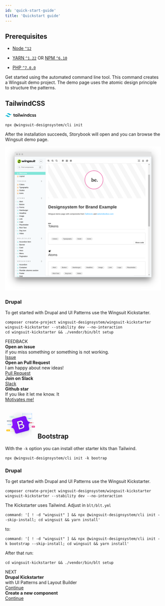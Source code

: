 ```yaml
---
id: 'quick-start-guide'
title: 'Quickstart guide'
---
```


## Prerequisites

- [Node `^12`](https://nodejs.org)
- [YARN `^1.22`](https://classic.yarnpkg.com/) OR [NPM `^6.10`](https://docs.npmjs.com/)

- [PHP `^7.0.0`](https://php.net)

Get started using the automated command line tool. This command creates a Wingsuit demo project. 
The demo page uses the atomic design principle to structure the patterns.

## TailwindCSS
<svg viewBox="0 0 247 31" width="100"><path fill-rule="evenodd" clip-rule="evenodd" d="M25.517 0C18.712 0 14.46 3.382 12.758 10.146c2.552-3.382 5.529-4.65 8.931-3.805 1.941.482 3.329 1.882 4.864 3.432 2.502 2.524 5.398 5.445 11.722 5.445 6.804 0 11.057-3.382 12.758-10.145-2.551 3.382-5.528 4.65-8.93 3.804-1.942-.482-3.33-1.882-4.865-3.431C34.736 2.92 31.841 0 25.517 0zM12.758 15.218C5.954 15.218 1.701 18.6 0 25.364c2.552-3.382 5.529-4.65 8.93-3.805 1.942.482 3.33 1.882 4.865 3.432 2.502 2.524 5.397 5.445 11.722 5.445 6.804 0 11.057-3.381 12.758-10.145-2.552 3.382-5.529 4.65-8.931 3.805-1.941-.483-3.329-1.883-4.864-3.432-2.502-2.524-5.398-5.446-11.722-5.446z" fill="#06B6D4"></path><path fill-rule="evenodd" clip-rule="evenodd" d="M76.546 12.825h-4.453v8.567c0 2.285 1.508 2.249 4.453 2.106v3.463c-5.962.714-8.332-.928-8.332-5.569v-8.567H64.91V9.112h3.304V4.318l3.879-1.143v5.937h4.453v3.713zM93.52 9.112h3.878v17.849h-3.878v-2.57c-1.365 1.891-3.484 3.034-6.285 3.034-4.884 0-8.942-4.105-8.942-9.389 0-5.318 4.058-9.388 8.942-9.388 2.801 0 4.92 1.142 6.285 2.999V9.112zm-5.674 14.636c3.232 0 5.674-2.392 5.674-5.712s-2.442-5.711-5.674-5.711-5.674 2.392-5.674 5.711c0 3.32 2.442 5.712 5.674 5.712zm16.016-17.313c-1.364 0-2.477-1.142-2.477-2.463a2.475 2.475 0 012.477-2.463 2.475 2.475 0 012.478 2.463c0 1.32-1.113 2.463-2.478 2.463zm-1.939 20.526V9.112h3.879v17.849h-3.879zm8.368 0V.9h3.878v26.06h-3.878zm29.053-17.849h4.094l-5.638 17.849h-3.807l-3.735-12.03-3.771 12.03h-3.806l-5.639-17.849h4.094l3.484 12.315 3.771-12.315h3.699l3.734 12.315 3.52-12.315zm8.906-2.677c-1.365 0-2.478-1.142-2.478-2.463a2.475 2.475 0 012.478-2.463 2.475 2.475 0 012.478 2.463c0 1.32-1.113 2.463-2.478 2.463zm-1.939 20.526V9.112h3.878v17.849h-3.878zm17.812-18.313c4.022 0 6.895 2.713 6.895 7.354V26.96h-3.878V16.394c0-2.713-1.58-4.14-4.022-4.14-2.55 0-4.561 1.499-4.561 5.14v9.567h-3.879V9.112h3.879v2.285c1.185-1.856 3.124-2.749 5.566-2.749zm25.282-6.675h3.879V26.96h-3.879v-2.57c-1.364 1.892-3.483 3.034-6.284 3.034-4.884 0-8.942-4.105-8.942-9.389 0-5.318 4.058-9.388 8.942-9.388 2.801 0 4.92 1.142 6.284 2.999V1.973zm-5.674 21.775c3.232 0 5.674-2.392 5.674-5.712s-2.442-5.711-5.674-5.711-5.674 2.392-5.674 5.711c0 3.32 2.442 5.712 5.674 5.712zm22.553 3.677c-5.423 0-9.481-4.105-9.481-9.389 0-5.318 4.058-9.388 9.481-9.388 3.519 0 6.572 1.82 8.008 4.605l-3.34 1.928c-.79-1.678-2.549-2.749-4.704-2.749-3.16 0-5.566 2.392-5.566 5.604 0 3.213 2.406 5.605 5.566 5.605 2.155 0 3.914-1.107 4.776-2.749l3.34 1.892c-1.508 2.82-4.561 4.64-8.08 4.64zm14.472-13.387c0 3.249 9.661 1.285 9.661 7.89 0 3.57-3.125 5.497-7.003 5.497-3.591 0-6.177-1.607-7.326-4.177l3.34-1.927c.574 1.606 2.011 2.57 3.986 2.57 1.724 0 3.052-.571 3.052-2 0-3.176-9.66-1.391-9.66-7.781 0-3.356 2.909-5.462 6.572-5.462 2.945 0 5.387 1.357 6.644 3.713l-3.268 1.82c-.647-1.392-1.904-2.035-3.376-2.035-1.401 0-2.622.607-2.622 1.892zm16.556 0c0 3.249 9.66 1.285 9.66 7.89 0 3.57-3.124 5.497-7.003 5.497-3.591 0-6.176-1.607-7.326-4.177l3.34-1.927c.575 1.606 2.011 2.57 3.986 2.57 1.724 0 3.053-.571 3.053-2 0-3.176-9.66-1.391-9.66-7.781 0-3.356 2.908-5.462 6.572-5.462 2.944 0 5.386 1.357 6.643 3.713l-3.268 1.82c-.646-1.392-1.903-2.035-3.375-2.035-1.401 0-2.622.607-2.622 1.892z" fill="#000"></path></svg> 

```shell script
npx @wingsuit-designsystem/cli init
```


After the installation succeeds, Storybook will open and you can browse the Wingsuit demo page.

<img src="images/storybook.png">

### Drupal 
To get started with Drupal and UI Patterns use the Wingsuit Kickstarter.
```shell
composer create-project wingsuit-designsystem/wingsuit-kickstarter wingsuit-kickstarter --stability dev --no-interaction
cd wingsuit-kickstarter && ./vendor/bin/blt setup
```


<div class="next-title">FEEDBACK</div>
<div class="next">
    <div class="next__content"><b>Open an issue</b><br> if you miss something or something is not working. </div>
    <a class="next__button mb-2 btn btn-lg bg-green-500 mr-2 font-weight-bold" target="_blank" href="https://github.com/wingsuit-designsystem/wingsuit">Issue</a>
</div>
<div class="next">
    <div class="next__content"><b>Open an Pull Request</b><br> I am happy about new ideas! </div>
    <a class="next__button mb-2 btn btn-lg bg-green-500 mr-2 font-weight-bold" target="_blank" href="https://github.com/wingsuit-designsystem/wingsuit/pulls">Pull Request</a>
</div>
<div class="next">
    <div class="next__content"><b>Join on Slack</b><br> </div>
    <a class="next__button mb-2 btn btn-lg bg-green-500 mr-2 font-weight-bold" target="_blank" href="https://drupaltwig.slack.com/archives/C01C82BH864">Slack</a>
</div>
<div class="next">
    <div class="next__content"><b>Github star</b><br>If you like it let me know. It </div>
    <a class="next__button mb-2 btn btn-lg bg-green-500 mr-2 font-weight-bold" target="_blank" href="https://github.com/wingsuit-designsystem/wingsuit/">Motivates me!</a>
</div>

## <svg xmlns="http://www.w3.org/2000/svg" width="100" class="img-fluid mb-3 mb-md-0" role="img" viewBox="0 0 900 800"><title>Bootstrap</title><defs><filter id="filter0_d" width="704" height="623.928" x="98" y="96" color-interpolation-filters="sRGB" filterUnits="userSpaceOnUse"><feFlood flood-opacity="0" result="BackgroundImageFix"></feFlood><feColorMatrix in="SourceAlpha" values="0 0 0 0 0 0 0 0 0 0 0 0 0 0 0 0 0 0 127 0"></feColorMatrix><feOffset dy="8"></feOffset><feGaussianBlur stdDeviation="16"></feGaussianBlur><feColorMatrix values="0 0 0 0 0.423529 0 0 0 0 0.0666667 0 0 0 0 0.956863 0 0 0 0.25 0"></feColorMatrix><feBlend in2="BackgroundImageFix" result="effect1_dropShadow"></feBlend><feBlend in="SourceGraphic" in2="effect1_dropShadow" result="shape"></feBlend></filter><filter id="filter1_d" width="704" height="623.928" x="98" y="96" color-interpolation-filters="sRGB" filterUnits="userSpaceOnUse"><feFlood flood-opacity="0" result="BackgroundImageFix"></feFlood><feColorMatrix in="SourceAlpha" values="0 0 0 0 0 0 0 0 0 0 0 0 0 0 0 0 0 0 127 0"></feColorMatrix><feOffset dy="8"></feOffset><feGaussianBlur stdDeviation="16"></feGaussianBlur><feColorMatrix values="0 0 0 0 0.423529 0 0 0 0 0.0666667 0 0 0 0 0.956863 0 0 0 0.25 0"></feColorMatrix><feBlend in2="BackgroundImageFix" result="effect1_dropShadow"></feBlend><feBlend in="SourceGraphic" in2="effect1_dropShadow" result="shape"></feBlend></filter><filter id="filter2_d" width="260.144" height="302.767" x="327.804" y="252.368" color-interpolation-filters="sRGB" filterUnits="userSpaceOnUse"><feFlood flood-opacity="0" result="BackgroundImageFix"></feFlood><feColorMatrix in="SourceAlpha" values="0 0 0 0 0 0 0 0 0 0 0 0 0 0 0 0 0 0 127 0"></feColorMatrix><feOffset dy="4"></feOffset><feGaussianBlur stdDeviation="8"></feGaussianBlur><feColorMatrix values="0 0 0 0 0 0 0 0 0 0 0 0 0 0 0 0 0 0 0.15 0"></feColorMatrix><feBlend in2="BackgroundImageFix" result="effect1_dropShadow"></feBlend><feBlend in="SourceGraphic" in2="effect1_dropShadow" result="shape"></feBlend></filter><filter id="filter3_d" width="261.369" height="303.992" x="327.192" y="251.755" color-interpolation-filters="sRGB" filterUnits="userSpaceOnUse"><feFlood flood-opacity="0" result="BackgroundImageFix"></feFlood><feColorMatrix in="SourceAlpha" values="0 0 0 0 0 0 0 0 0 0 0 0 0 0 0 0 0 0 127 0"></feColorMatrix><feOffset dy="4"></feOffset><feGaussianBlur stdDeviation="8"></feGaussianBlur><feColorMatrix values="0 0 0 0 0 0 0 0 0 0 0 0 0 0 0 0 0 0 0.15 0"></feColorMatrix><feBlend in2="BackgroundImageFix" result="effect1_dropShadow"></feBlend><feBlend in="SourceGraphic" in2="effect1_dropShadow" result="shape"></feBlend></filter><linearGradient id="paint1_linear" x1="211.405" x2="769.059" y1="251.5" y2="494.972" gradientUnits="userSpaceOnUse"><stop offset="0" stop-color="#9013fe"></stop><stop offset=".995" stop-color="#6610f2"></stop></linearGradient><linearGradient id="paint2_linear" x1="363.642" x2="515.493" y1="319.901" y2="465.49" gradientUnits="userSpaceOnUse"><stop offset="0" stop-color="#fff"></stop><stop offset="1" stop-color="#f1e5fc"></stop></linearGradient><radialGradient id="paint0_radial" cx="0" cy="0" r="1" gradientTransform="rotate(90 25 425) scale(400)" gradientUnits="userSpaceOnUse"><stop offset="0" stop-color="#ced4da"></stop><stop offset="1" stop-color="#ced4da" stop-opacity="0"></stop></radialGradient><clipPath id="clip0"><path fill="#fff" d="M0 0h900v800H0z"></path></clipPath></defs><g clip-path="url(#clip0)"><circle cx="450" cy="400" r="400" fill="url(#paint0_radial)"></circle><path fill="#ffc107" fill-rule="evenodd" d="M138 539h98v46h-98v-46zm100-2v50H136v-50h102z" clip-rule="evenodd"></path><path fill="#ffc107" fill-rule="evenodd" d="M238 539h89a7 7 0 017 7v32a7 7 0 01-7 7h-89v-46zm89-2a9 9 0 019 9v32a9 9 0 01-9 9h-91v-50h91zm-281.816 0c-5.072 0-9.184 4.029-9.184 9v32c0 4.971 4.112 9 9.184 9H136v-50H45.184zM60 558a4 4 0 000 8h52a4 4 0 000-8H60z" clip-rule="evenodd"></path><path fill="#007bff" fill-rule="evenodd" d="M115 400a8 8 0 100-16 8 8 0 000 16zm0 2c5.523 0 10-4.477 10-10s-4.477-10-10-10-10 4.477-10 10 4.477 10 10 10zm-30 0c5.523 0 10-4.477 10-10s-4.477-10-10-10-10 4.477-10 10 4.477 10 10 10zm0-5a5 5 0 100-10 5 5 0 000 10zm53-15a4 4 0 00-4 4v12a4 4 0 004 4h12a4 4 0 004-4v-12a4 4 0 00-4-4h-12zm11.676 5.324a1.103 1.103 0 00-1.591.033l-5.115 6.517-3.084-3.084a1.105 1.105 0 00-1.562 1.563l3.898 3.898a1.103 1.103 0 001.589-.03l5.881-7.351a1.103 1.103 0 00-.016-1.546zM180 384h-12a2 2 0 00-2 2v12a2 2 0 002 2h12a2 2 0 002-2v-12a2 2 0 00-2-2zm-12-2a4 4 0 00-4 4v12a4 4 0 004 4h12a4 4 0 004-4v-12a4 4 0 00-4-4h-12z" clip-rule="evenodd"></path><path fill="#adb5bd" fill-rule="evenodd" d="M473 554c0-5.523 4.477-10 10-10h260c5.523 0 10 4.477 10 10v130.125c0 5.523-4.477 10-10 10H626.646a7.994 7.994 0 00-5.64 2.327l-6.596 6.556c-.78.776-2.04.776-2.82 0l-6.596-6.556a7.994 7.994 0 00-5.64-2.327H483c-5.523 0-10-4.477-10-10V554zm10-8a8 8 0 00-8 8v29h276v-29a8 8 0 00-8-8H483zm268 39H475v99.125a8 8 0 008 8h116.354a10 10 0 017.05 2.908L613 701.59l6.596-6.557a10 10 0 017.05-2.908H743a8 8 0 008-8V585z" clip-rule="evenodd"></path><path fill="#007bff" fill-rule="evenodd" d="M503 74c0-5.523 4.477-10 10-10h260c5.523 0 10 4.477 10 10v160c0 5.523-4.477 10-10 10H513c-5.523 0-10-4.477-10-10V74zm10-8a8 8 0 00-8 8v29h276V74a8 8 0 00-8-8H513zm268 39H505v97h276v-97zm0 99H644v38h129a8 8 0 008-8v-30zm-139 38v-38H505v30a8 8 0 008 8h129z" clip-rule="evenodd"></path><path fill="#007bff" fill-rule="evenodd" d="M756.293 79.293a1 1 0 011.414 0L762 83.586l4.293-4.293a1 1 0 111.414 1.414L763.414 85l4.293 4.293a1 1 0 11-1.414 1.414L762 86.414l-4.293 4.293a1 1 0 11-1.414-1.414L760.586 85l-4.293-4.293a1 1 0 010-1.414z" clip-rule="evenodd"></path><path fill="#007bff" d="M673 223a4 4 0 014-4h72a4 4 0 010 8h-72a4 4 0 01-4-4zm-140 0a4 4 0 014-4h72a4 4 0 010 8h-72a4 4 0 01-4-4z"></path><path fill="#e83e8c" fill-rule="evenodd" d="M757 432H475a7 7 0 00-7 7v32a7 7 0 007 7h282a7 7 0 007-7v-32a7 7 0 00-7-7zm-282-2a9 9 0 00-9 9v32a9 9 0 009 9h282a9 9 0 009-9v-32a9 9 0 00-9-9H475zm310 0a9 9 0 00-9 9v32a9 9 0 009 9h72a9 9 0 009-9v-32a9 9 0 00-9-9h-72zm10 21a4 4 0 000 8h52a4 4 0 000-8h-52z" clip-rule="evenodd"></path><path fill="#dc3545" fill-rule="evenodd" d="M825 336H541a6 6 0 100 12h284a6 6 0 100-12zm-284-2a8 8 0 000 16h284a8 8 0 000-16H541z" clip-rule="evenodd"></path><path fill="#dc3545" d="M533 342a8 8 0 018-8h242v16H541a8 8 0 01-8-8z"></path><path fill="#adb5bd" fill-rule="evenodd" d="M57 271a6 6 0 00-6 6v28a6 6 0 006 6h81.515a6 6 0 014.242 1.757l7.536 7.536a1 1 0 001.414 0l7.536-7.536a6 6 0 014.242-1.757H245a6 6 0 006-6v-28a6 6 0 00-6-6H57zm33 16a4 4 0 000 8h122a4 4 0 000-8H90z" clip-rule="evenodd"></path><path fill="#20c997" fill-rule="evenodd" d="M253 157c0-5.523-4.477-10-10-10H141c-5.523 0-10 4.477-10 10v39a1 1 0 002 0v-39a8 8 0 018-8h102a8 8 0 018 8v39a1 1 0 001 1h198a1 1 0 000-2H253v-38z" clip-rule="evenodd"></path><path fill="#20c997" d="M151 174a4 4 0 014-4h72a4 4 0 010 8h-72a4 4 0 01-4-4z"></path><path fill="url(#paint1_linear)" fill-rule="evenodd" d="M202.606 300.603c-8.615-28.187 6.531-60.366 36.506-68.398l309.643-82.969c29.975-8.031 59.181 12.264 65.814 40.982 6.371 27.588 17.095 62.662 33.744 89.141 16.7 26.562 36.732 40.854 62.058 36.589l7.125 26.591c-24.065 8.969-34.268 31.362-35.45 62.716-1.178 31.256 7.072 66.993 15.348 94.07 8.615 28.187-6.531 60.366-36.506 68.398l-309.643 82.969c-29.975 8.031-59.181-12.264-65.814-40.982-6.371-27.587-17.095-62.661-33.744-89.141-16.7-26.562-36.732-40.854-62.058-36.588l-7.125-26.592c24.065-8.969 34.268-31.362 35.45-62.715 1.178-31.257-7.072-66.994-15.348-94.071z" clip-rule="evenodd" filter="url(#filter0_d)"></path><path fill-opacity=".15" fill-rule="evenodd" d="M239.37 233.171c-29.369 7.87-44.275 39.435-35.808 67.14 8.286 27.109 16.576 62.974 15.391 94.4-1.175 31.158-11.239 53.906-35.25 63.291l6.659 24.848c25.486-3.877 45.576 10.791 62.172 37.187 16.739 26.623 27.493 61.828 33.872 89.448 6.519 28.227 35.21 48.11 64.58 40.241l309.644-82.969c29.369-7.87 44.275-39.435 35.807-67.139-8.285-27.11-16.575-62.975-15.39-94.401 1.175-31.158 11.239-53.906 35.25-63.29l-6.659-24.849c-25.486 3.877-45.576-10.791-62.172-37.186-16.739-26.624-27.493-61.829-33.872-89.449-6.519-28.227-35.21-48.11-64.58-40.241L239.37 233.171zm471.001 82.777c-25.326 4.265-45.358-10.027-62.058-36.589-16.649-26.479-27.373-61.553-33.744-89.141-6.633-28.718-35.839-49.013-65.814-40.982l-309.643 82.969c-29.975 8.032-45.121 40.211-36.506 68.398 8.276 27.077 16.526 62.814 15.348 94.071-1.182 31.353-11.385 53.746-35.45 62.715l7.125 26.592c25.326-4.266 45.358 10.026 62.058 36.588 16.649 26.479 27.373 61.554 33.744 89.141 6.633 28.718 35.839 49.013 65.814 40.982l309.643-82.969c29.975-8.032 45.121-40.211 36.506-68.398-8.276-27.077-16.526-62.814-15.348-94.07 1.182-31.354 11.385-53.747 35.45-62.716l-7.125-26.591z" clip-rule="evenodd" filter="url(#filter1_d)"></path><path fill="url(#paint2_linear)" d="M494.943 510.853c48.05-12.875 70.547-44.737 59.895-84.492-8.052-30.051-34.542-46.271-66.141-41.494l-.336-1.252c21.532-9.796 33.472-35.977 27.056-59.924-9.143-34.12-41.392-49.3-81.46-38.564l-88.221 23.639a2 2 0 00-1.414 2.449l59.481 221.988a2 2 0 002.45 1.414l88.69-23.764zM386.538 328.532l46.642-12.498c25.355-6.794 42.858.93 48.478 21.903 5.997 22.382-7.395 39.39-37.759 47.526l-39.286 10.527-18.075-67.458zm45.167 168.567l-19.92-74.345 46.328-12.414c33.181-8.891 53.753-.983 60.296 23.434 6.542 24.416-6.724 41.894-38.34 50.366l-48.364 12.959z" filter="url(#filter2_d)"></path><path fill="#fff" fill-rule="evenodd" d="M343.839 311.345a2.5 2.5 0 011.767-3.062l88.221-23.639c20.12-5.391 38.326-4.288 52.67 2.492 14.355 6.784 24.796 19.232 29.403 36.426 6.438 24.026-5.424 50.293-26.947 60.331l.111.414c31.637-4.594 58.171 11.749 66.257 41.925 5.36 20.004 2.385 38.065-8.009 52.744-10.386 14.667-28.139 25.902-52.24 32.36l-88.69 23.764a2.5 2.5 0 01-3.062-1.768l-59.481-221.987zm2.026-2.096a1.5 1.5 0 00-1.06 1.837l59.481 221.988a1.5 1.5 0 001.837 1.06l88.691-23.764c23.949-6.418 41.47-17.551 51.682-31.972 10.203-14.409 13.151-32.157 7.859-51.908-7.981-29.786-34.216-45.87-65.584-41.129l-.442.067-.561-2.093.386-.175c21.297-9.689 33.137-35.616 26.78-59.34-4.536-16.926-14.791-29.128-28.864-35.78-14.083-6.656-32.036-7.775-51.984-2.43l-88.221 23.639zm40.061 18.929l47.124-12.627c12.743-3.414 23.585-3.201 31.974.566 8.408 3.775 14.275 11.085 17.117 21.691 3.034 11.325 1.167 21.34-5.336 29.545-6.485 8.183-17.539 14.51-32.777 18.593l-39.768 10.656-18.334-68.424zm1.224.707l17.817 66.492 38.802-10.397c15.126-4.053 25.951-10.297 32.253-18.248 6.284-7.929 8.115-17.61 5.153-28.666-2.778-10.367-8.473-17.405-16.56-21.037-8.106-3.64-18.693-3.891-31.306-.512l-46.159 12.368zm24.022 93.515l46.812-12.543c16.638-4.458 30.197-4.729 40.447-.757 10.282 3.985 17.155 12.209 20.461 24.544 3.303 12.329 1.615 22.969-4.946 31.595-6.545 8.603-17.885 15.133-33.748 19.384l-48.846 13.088-20.18-75.311zm1.225.707l19.662 73.379 47.88-12.829c15.753-4.221 26.854-10.666 33.211-19.024 6.341-8.335 8.014-18.643 4.776-30.73-3.238-12.081-9.921-20.019-19.856-23.87-9.967-3.863-23.284-3.643-39.827.79l-45.846 12.284z" clip-rule="evenodd" filter="url(#filter3_d)"></path></g></svg> Bootstrap

With the `-k` option you can install other starter kits than Tailwind. 

```shell
npx @wingsuit-designsystem/cli init -k bootrap
```

### Drupal 
To get started with Drupal and UI Patterns use the Wingsuit Kickstarter.
```shell
composer create-project wingsuit-designsystem/wingsuit-kickstarter wingsuit-kickstarter --stability dev --no-interaction
```
The Kickstarter uses Tailwind. Adjust in `blt/blt.yml`
```
command: '[ ! -d "wingsuit" ] && npx @wingsuit-designsystem/cli init --skip-install; cd wingsuit && yarn install'
```
to:
```
command: '[ ! -d "wingsuit" ] && npx @wingsuit-designsystem/cli init -k bootstrap --skip-install; cd wingsuit && yarn install'
```
After that run:
```
cd wingsuit-kickstarter && ./vendor/bin/blt setup
```

<div class="next-title">NEXT</div>
<div class="next">
<div class="next__content"><b>Drupal Kickstarter</b><br>with UI Patterns and Layout Builder</div>
<a class="next__button mb-2 btn btn-lg bg-green-500 mr-2 font-weight-bold" href="../../drupal/ui_patterns">Continue</a>
</div>
<div class="next">
<div class="next__content"><b>Create a new component</b></div>
<a class="next__button mb-2 btn btn-lg bg-green-500 mr-2 font-weight-bold" href="../create-component-guide">Continue</a>
</div>

